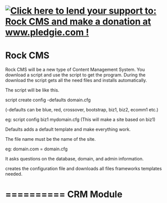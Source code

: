 <a href='http://www.pledgie.com/campaigns/21192'><img alt='Click here to lend your support to: Rock CMS and make a donation at www.pledgie.com !' src='http://www.pledgie.com/campaigns/21192.png?skin_name=chrome' border='0' /></a>
========
Rock CMS
========

Rock CMS will be a new type of Content Management System. You download a script and use the script to get the program. 
During the download the script gets all the need files and installs automatically.

The script will be like this.

script create config -defaults domain.cfg

(-defaults can be blue, red, crossover, bootstrap, biz1, biz2, ecomm1 etc.)

eg: script config biz1 mydomain.cfg (This will make a site based on biz1)

Defaults adds a default template and make everything work.

The file name must be the name of the site.

eg: domain.com = domain.cfg

It asks questions on the database, domain, and admin information.

creates the configuration file and downloads all files frameworks templates needed.

==========
CRM Module
==========
